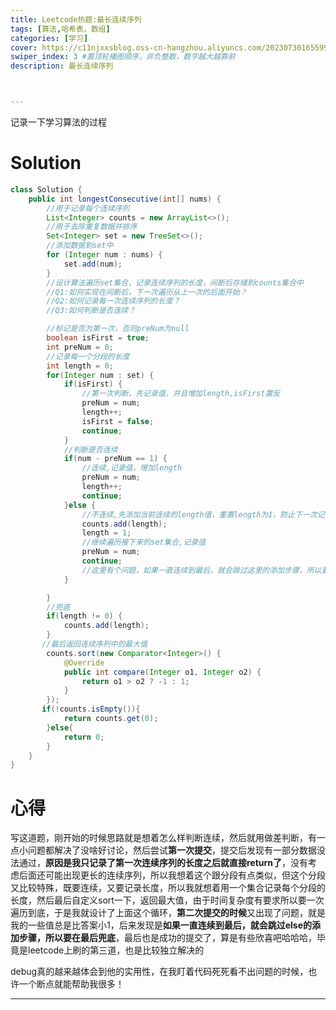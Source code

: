 ```yaml
---
title: Leetcode热题:最长连续序列
tags: [算法,哈希表，数组]
categories: [学习]
cover: https://c11njxxsblog.oss-cn-hangzhou.aliyuncs.com/202307301655995.png
swiper_index: 3 #置顶轮播图顺序，非负整数，数字越大越靠前
description: 最长连续序列



---
```


记录一下学习算法的过程

<!-- more -->

# Solution

```java
class Solution {
    public int longestConsecutive(int[] nums) {
        //用于记录每个连续序列
        List<Integer> counts = new ArrayList<>();
        //用于去除重复数据并排序
        Set<Integer> set = new TreeSet<>();
        //添加数据到set中
        for (Integer num : nums) {
            set.add(num);
        }
        //设计算法遍历set集合，记录连续序列的长度，间断后存储到counts集合中
        //Q1:如何实现在间断后，下一次遍历从上一次的后面开始？
        //Q2:如何记录每一次连续序列的长度？
        //Q3:如何判断是否连续？

        //标记是否为第一次，否则preNum为null
        boolean isFirst = true;
        int preNum = 0;
        //记录每一个分段的长度
        int length = 0;
        for(Integer num : set) {
            if(isFirst) {
                //第一次判断，先记录值，并且增加length,isFirst置反
                preNum = num;
                length++;
                isFirst = false;
                continue;
            }
            //判断是否连续
            if(num - preNum == 1) {
                //连续,记录值，增加length
                preNum = num;
                length++;
                continue;
            }else {
                //不连续,先添加当前连续的length值，重置length为1，防止下一次记录的时候少1
                counts.add(length);
                length = 1;
                //继续遍历接下来的set集合,记录值
                preNum = num;
                continue;
                //这里有个问题，如果一直连续到最后，就会跳过这里的添加步骤，所以要在最后兜底
            }

        }
        //兜底
        if(length != 0) {
            counts.add(length);
        }
       //最后返回连续序列中的最大值
        counts.sort(new Comparator<Integer>() {
            @Override
            public int compare(Integer o1, Integer o2) {
                return o1 > o2 ? -1 : 1;
            }
        });
       if(!counts.isEmpty()){
            return counts.get(0);
        }else{
            return 0;
        }
    }
}
```

# 心得

写这道题，刚开始的时候思路就是想着怎么样判断连续，然后就用做差判断，有一点小问题都解决了没啥好讨论，然后尝试**第一次提交**，提交后发现有一部分数据没法通过，**原因是我只记录了第一次连续序列的长度之后就直接return了**，没有考虑后面还可能出现更长的连续序列，所以我想着这个跟分段有点类似，但这个分段又比较特殊，既要连续，又要记录长度，所以我就想着用一个集合记录每个分段的长度，然后最后自定义sort一下，返回最大值，由于时间复杂度有要求所以要一次遍历到底，于是我就设计了上面这个循环，**第二次提交的时候**又出现了问题，就是我的一些值总是比答案小1，后来发现是**如果一直连续到最后，就会跳过else的添加步骤，所以要在最后兜底**，最后也是成功的提交了，算是有些欣喜吧哈哈哈，毕竟是leetcode上刷的第三道，也是比较独立解决的

debug真的越来越体会到他的实用性，在我盯着代码死死看不出问题的时候，也许一个断点就能帮助我很多！

---

